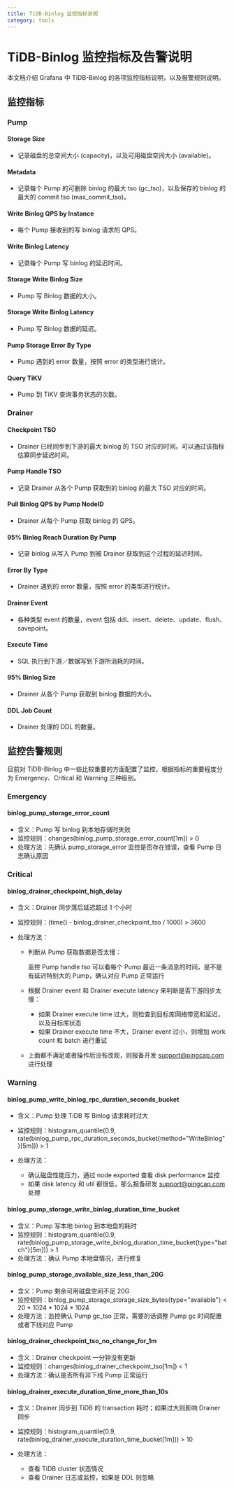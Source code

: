 ```yaml
---
title: TiDB-Binlog 监控指标说明
category: tools
---
```


# TiDB-Binlog 监控指标及告警说明

本文档介绍 Grafana 中 TiDB-Binlog 的各项监控指标说明，以及报警规则说明。

## 监控指标

### Pump

#### Storage Size

- 记录磁盘的总空间大小 (capacity)，以及可用磁盘空间大小 (available)。

#### Metadata

- 记录每个 Pump 的可删除 binlog 的最大 tso (gc_tso)，以及保存的 binlog 的最大的 commit tso (max_commit_tso)。

#### Write Binlog QPS by Instance

- 每个 Pump 接收到的写 binlog 请求的 QPS。

#### Write Binlog Latency

- 记录每个 Pump 写 binlog 的延迟时间。

#### Storage Write Binlog Size

- Pump 写 Binlog 数据的大小。

#### Storage Write Binlog Latency

- Pump 写 Binlog 数据的延迟。

#### Pump Storage Error By Type

- Pump 遇到的 error 数量，按照 error 的类型进行统计。

#### Query TiKV

- Pump 到 TiKV 查询事务状态的次数。

### Drainer

#### Checkpoint TSO

- Drainer 已经同步到下游的最大 binlog 的 TSO 对应的时间。可以通过该指标估算同步延迟时间。

#### Pump Handle TSO

- 记录 Drainer 从各个 Pump 获取到的 binlog 的最大 TSO 对应的时间。

#### Pull Binlog QPS by Pump NodeID

- Drainer 从每个 Pump 获取 binlog 的 QPS。

#### 95% Binlog Reach Duration By Pump

- 记录 binlog 从写入 Pump 到被 Drainer 获取到这个过程的延迟时间。

#### Error By Type

- Drainer 遇到的 error 数量，按照 error 的类型进行统计。

#### Drainer Event

- 各种类型 event 的数量，event 包括 ddl、insert、delete、update、flush、savepoint。

#### Execute Time

- SQL 执行到下游／数据写到下游所消耗的时间。

#### 95% Binlog Size

- Drainer 从各个 Pump 获取到 binlog 数据的大小。

#### DDL Job Count

- Drainer 处理的 DDL 的数量。

## 监控告警规则

目前对 TiDB-Binlog 中一些比较重要的方面配置了监控，根据指标的重要程度分为 Emergency、Critical 和 Warning 三种级别。

### Emergency

#### binlog_pump_storage_error_count

- 含义：Pump 写 binlog 到本地存储时失败
- 监控规则：changes(binlog_pump_storage_error_count[1m]) > 0
- 处理方法：先确认 pump_storage_error 监控是否存在错误，查看 Pump 日志确认原因

### Critical

#### binlog_drainer_checkpoint_high_delay

- 含义：Drainer 同步落后延迟超过 1 个小时
- 监控规则：(time() - binlog_drainer_checkpoint_tso / 1000) > 3600
- 处理方法：

    - 判断从 Pump 获取数据是否太慢：

        监控 Pump handle tso 可以看每个 Pump 最近一条消息的时间，是不是有延迟特别大的 Pump，确认对应 Pump 正常运行
        
    - 根据 Drainer event 和 Drainer execute latency 来判断是否下游同步太慢：
        
        - 如果 Drainer execute time 过大，则检查到目标库网络带宽和延迟，以及目标库状态
        - 如果 Drainer execute time 不大，Drainer event 过小，则增加 work count 和 batch 进行重试
            
    - 上面都不满足或者操作后没有改观，则报备开发 support@pingcap.com 进行处理

### Warning

#### binlog_pump_write_binlog_rpc_duration_seconds_bucket

- 含义：Pump 处理 TiDB 写 Binlog 请求耗时过大
- 监控规则：histogram_quantile(0.9, rate(binlog_pump_rpc_duration_seconds_bucket{method="WriteBinlog"}[5m])) > 1
- 处理方法：

    - 确认磁盘性能压力，通过 node exported 查看 disk performance 监控
    - 如果 disk latency 和 util 都很低，那么报备研发 support@pingcap.com 处理

#### binlog_pump_storage_write_binlog_duration_time_bucket

- 含义：Pump 写本地 binlog 到本地盘的耗时
- 监控规则：histogram_quantile(0.9, rate(binlog_pump_storage_write_binlog_duration_time_bucket{type="batch"}[5m])) > 1
- 处理方法：确认 Pump 本地盘情况，进行修复

#### binlog_pump_storage_available_size_less_than_20G

- 含义：Pump 剩余可用磁盘空间不足 20G
- 监控规则：binlog_pump_storage_storage_size_bytes{type="available"} < 20 * 1024 * 1024 * 1024
- 处理方法：监控确认 Pump gc_tso 正常，需要的话调整 Pump gc 时间配置或者下线对应 Pump

#### binlog_drainer_checkpoint_tso_no_change_for_1m

- 含义：Drainer checkpoint 一分钟没有更新
- 监控规则：changes(binlog_drainer_checkpoint_tso[1m]) < 1
- 处理方法：确认是否所有非下线 Pump 正常运行

#### binlog_drainer_execute_duration_time_more_than_10s

- 含义：Drainer 同步到 TiDB 的 transaction 耗时；如果过大则影响 Drainer 同步
- 监控规则：histogram_quantile(0.9, rate(binlog_drainer_execute_duration_time_bucket[1m])) > 10
- 处理方法：

    - 查看 TiDB cluster 状态情况
    - 查看 Drainer 日志或监控，如果是 DDL 则忽略
